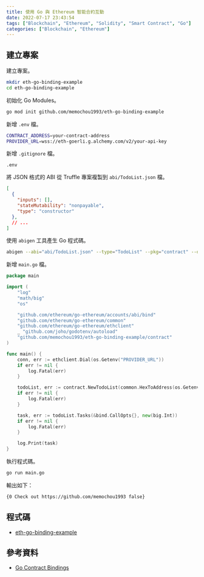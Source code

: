```yaml
---
title: 使用 Go 與 Ethereum 智能合約互動
date: 2022-07-17 23:43:54
tags: ["Blockchain", "Ethereum", "Solidity", "Smart Contract", "Go"]
categories: ["Blockchain", "Ethereum"]
---
```


## 建立專案

建立專案。

```bash
mkdir eth-go-binding-example
cd eth-go-binding-example
```

初始化 Go Modules。

```bash
go mod init github.com/memochou1993/eth-go-binding-example
```

新增 `.env` 檔。

```bash
CONTRACT_ADDRESS=your-contract-address
PROVIDER_URL=wss://eth-goerli.g.alchemy.com/v2/your-api-key
```

新增 `.gitignore` 檔。

```env
.env
```

將 JSON 格式的 ABI 從 Truffle 專案複製到 `abi/TodoList.json` 檔。

```json
[
  {
    "inputs": [],
    "stateMutability": "nonpayable",
    "type": "constructor"
  },
  // ...
]
```

使用 `abigen` 工具產生 Go 程式碼。

```bash
abigen --abi="abi/TodoList.json" --type="TodoList" --pkg="contract" --out="contract/todo_list.go"
```

新增 `main.go` 檔。

```go
package main

import (
	"log"
	"math/big"
	"os"

	"github.com/ethereum/go-ethereum/accounts/abi/bind"
	"github.com/ethereum/go-ethereum/common"
	"github.com/ethereum/go-ethereum/ethclient"
	_ "github.com/joho/godotenv/autoload"
	"github.com/memochou1993/eth-go-binding-example/contract"
)

func main() {
	conn, err := ethclient.Dial(os.Getenv("PROVIDER_URL"))
	if err != nil {
		log.Fatal(err)
	}

	todoList, err := contract.NewTodoList(common.HexToAddress(os.Getenv("CONTRACT_ADDRESS")), conn)
	if err != nil {
		log.Fatal(err)
	}

	task, err := todoList.Tasks(&bind.CallOpts{}, new(big.Int))
	if err != nil {
		log.Fatal(err)
	}

	log.Print(task)
}
```

執行程式碼。

```bash
go run main.go
```

輸出如下：

```bash
{0 Check out https://github.com/memochou1993 false}
```

## 程式碼

- [eth-go-binding-example](https://github.com/memochou1993/eth-go-binding-example)

## 參考資料

- [Go Contract Bindings](https://geth.ethereum.org/docs/dapp/native-bindings)
